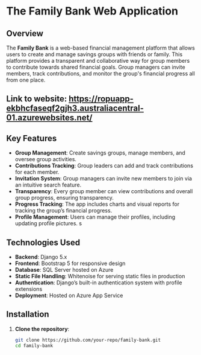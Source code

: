 # The Family Bank Web Application

## Overview
The **Family Bank** is a web-based financial management platform that allows users to create and manage savings groups with friends or family. This platform provides a transparent and collaborative way for group members to contribute towards shared financial goals. Group managers can invite members, track contributions, and monitor the group's financial progress all from one place.

## Link to website: https://ropuapp-ekbhcfaseqf2gjh3.australiacentral-01.azurewebsites.net/
## Key Features
- **Group Management**: Create savings groups, manage members, and oversee group activities.
- **Contributions Tracking**: Group leaders can add and track contributions for each member.
- **Invitation System**: Group managers can invite new members to join via an intuitive search feature.
- **Transparency**: Every group member can view contributions and overall group progress, ensuring transparency.
- **Progress Tracking**: The app includes charts and visual reports for tracking the group’s financial progress.
- **Profile Management**: Users can manage their profiles, including updating profile pictures.
s
## Technologies Used
- **Backend**: Django 5.x
- **Frontend**: Bootstrap 5 for responsive design
- **Database**: SQL Server hosted on Azure
- **Static File Handling**: Whitenoise for serving static files in production
- **Authentication**: Django’s built-in authentication system with profile extensions
- **Deployment**: Hosted on Azure App Service

## Installation

1. **Clone the repository**:
   ```bash
   git clone https://github.com/your-repo/family-bank.git
   cd family-bank


